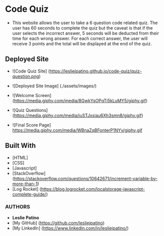 # Code Quiz

* This website allows the user to take a 6 question code related quiz. The user has 60 seconds to complete the quiz but the caveat is that if the user selects the incorrect answer, 5 seconds will be deducted from their time for each wrong answer. For each correct answer, the user will receive 3 points and the total will be displayed at the end of the quiz. 


## Deployed Site
* ![Code Quiz Site] (https://lesliejpatino.github.io/code-quiz/quiz-question.png)

* ![Deployed Site Image] (./assets/images/)
* ![Welcome Screen] (https://media.giphy.com/media/8GwkYsOPqTi5kLuMY5/giphy.gif)
* ![Quiz Questions] (https://media.giphy.com/media/juSTJxsiau6Xh3smn8/giphy.gif)
* ![Final Score Page] https://media.giphy.com/media/WBnaZqBFonterP1NYv/giphy.gif


## Built With

* [HTML] 
* [CSS]
* [Javascript] 
* [StackOverflow] (https://stackoverflow.com/questions/10642671/increment-variable-by-more-than-1)
* [Log Rocket] (https://blog.logrocket.com/localstorage-javascript-complete-guide/)



### AUTHORS
* **Leslie Patino**
* [My GitHub] (https://github.com/lesliejpatino)
* [My LinkedIn] (https://www.linkedin.com/in/lesliejpatino/)
